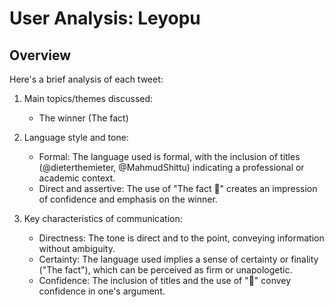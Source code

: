 # User Analysis: Leyopu

## Overview

Here's a brief analysis of each tweet:

1. Main topics/themes discussed: 
   - The winner (The fact)

2. Language style and tone:
   - Formal: The language used is formal, with the inclusion of titles (@dieterthemieter, @MahmudShittu) indicating a professional or academic context.
   - Direct and assertive: The use of "The fact 🏅" creates an impression of confidence and emphasis on the winner.

3. Key characteristics of communication:
   - Directness: The tone is direct and to the point, conveying information without ambiguity.
   - Certainty: The language used implies a sense of certainty or finality ("The fact"), which can be perceived as firm or unapologetic.
   - Confidence: The inclusion of titles and the use of "🏅" convey confidence in one's argument.